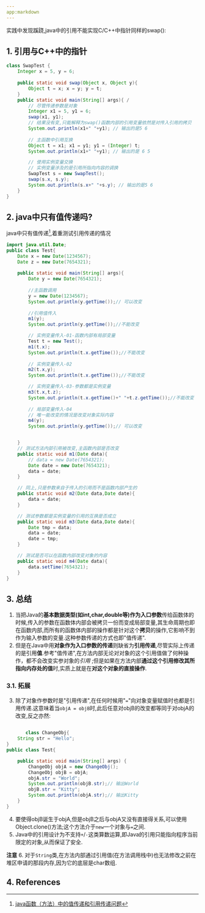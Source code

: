 ```yaml
---
app:markdown
---
```

实践中发现蹊跷,java中的引用不能实现C/C++中指针同样的swap():
## 1. 引用与C++中的指针
```java
class SwapTest { 
    Integer x = 5, y = 6;
    
    public static void swap(Object x, Object y){
        Object t = x; x = y; y = t; 
    }
    public static void main(String[] args){ /
        // 尽管传递参数是对象
        Integer x1 = 5, y1 = 6; 
        swap(x1, y1); 
        // 结果没有变,只能解释为swap()函数内部的引用变量依然是对传入引用的拷贝
        System.out.println(x1+" "+y1); // 输出的是5 6 
        
        // 主函数中引用互换
        Object t = x1; x1 = y1; y1 = (Integer) t;
        System.out.println(x1+" "+y1); // 输出的是 6 5

        // 使用实例变量交换
        // 实例变量涉及的是引用所指向内容的调换
        SwapTest s = new SwapTest(); 
        swap(s.x, s.y);
        System.out.println(s.x+" "+s.y); // 输出的是5 6
    } 
}
```
## 2. java中只有值传递吗?

 java中只有值传递[^凌凌小博客],着重测试引用传递的情况
[^凌凌小博客]: [java函数（方法）中的值传递和引用传递问题](https://blog.csdn.net/qq_35923749/article/details/79703700)

```java
import java.util.Date;
public class Test{
    Date x = new Date(1234567);
    Date z = new Date(7654321);
    
    public static void main(String[] args){
        Date y = new Date(7654321);
        
        //主函数调用
        y = new Date(1234567);
        System.out.println(y.getTime());// 可以改变
        
        //引用值传入
        m1(y);
        System.out.println(y.getTime());//不能改变        

        // 实例变量传入-01-函数内部有局部变量
        Test t = new Test();
        m1(t.x);
        System.out.println(t.x.getTime());//不能改变
        
        // 实例变量传入-02
        m2(t.x,y);
        System.out.println(t.x.getTime());//不能改变

        // 实例变量传入-03-参数都是实例变量
        m3(t.x,t.z);
        System.out.println(t.x.getTime()+" "+t.z.getTime());//不能改变
        
        // 局部变量传入-04
        // 唯一能改变的情况是改变对象实际内容
        m4(y);
        System.out.println(y.getTime());// 可以改变


    }
    // 测试方法内部引用被改变,主函数内部是否改变
    public static void m1(Date data){
        // data = new Date(7654321);
        Date date = new Date(7654321);
        data = date;
    }

    // 同上,只是参数来自于传入的引用而不是函数内部产生的
    public static void m2(Date data,Date date){
        data = date;
    }

    // 测试参数都是实例变量的引用的互换是否成立
    public static void m3(Date data,Date date){
        Date tmp = data;
        data = date;
        date = tmp;
    }

    // 测试是否可以在函数内部改变对象的内容
    public static void m4(Date data){
        data.setTime(7654321);
    }
}
```
## 3. 总结

1. 当把Java的**基本数据类型(如int,char,double等)作为入口参数**传给函数体的时候,传入的参数在函数体内部会被拷贝一份而变成局部变量,其生命周期也即在函数内部,而所有的函数体内部的操作都是针对这个**拷贝**的操作,它影响不到作为输入参数的变量.这种参数传递的方式也即"值传递".
2. 但是在Java中用**对象作为入口参数的传递**则缺省为**引用传递**,尽管实际上传递的是引用**值**.参考"值传递",在方法内部无论对对象的这个引用值做了何种操作，都不会改变实参对象的*引用* ;但是如果在方法内部**通过这个引用修改其所指向内存处的值**时,实质上就是在**对这个对象的直接操作**.
### 3.1. 拓展
3. 除了对象作参数时是"引用传递",在任何时候用"`=`"向对象变量赋值时也都是引用传递.这意味着当`objA = objB`时,此后任意对objB的改变都等同于对objA的改变,反之亦然:  
```java
       
       class ChangeObj{
    String str = "Hello";
}
public class Test{

    public static void main(String[] args) {
        ChangeObj objA = new ChangeObj();
        ChangeObj objB = objA;
        objA.str = "World";
        System.out.println(objB.str);// 输出World
        objB.str = "Kitty";
        System.out.println(objA.str);// 输出Kitty
    }
}
```

4. 要使得objB诞生于objA,但是objB之后与objA又没有直接得关系,可以使用Object.clone()方法;这个方法介于`new`一个对象与`=`之间.
5. Java中的引用设计为不支持`+`/`-`这类算数运算,即Java的引用只能指向程序当前限定的对象,从而保证了安全.

**注意**
6. 对于`String`类,在方法内部通过引用值(在方法调用栈中)也无法修改之前在堆区申请的那段内存,因为它的底层是char数组.  

## 4. References